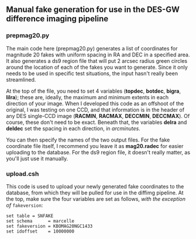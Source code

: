 ## Manual fake generation for use in the DES-GW difference imaging pipeline
### prepmag20.py

The main code here (prepmag20.py) generates a list of coordinates for magnitude 20 fakes with uniform spacing in RA and DEC in a specified area. It also generates a ds9 region file that will put 2 arcsec radius green circles around the location of each of the fakes you want to generate. Since it only needs to be used in specific test situations, the input hasn't really been streamlined. 

At the top of the file, you need to set 4 variables (**topdec**, **botdec**, **bigra**, **lilra**); these are, ideally, the maximum and minimum extents in each direction of your image. When I developed this code as an offshoot of the original, I was testing on one CCD, and that information is in the header of any DES single-CCD image (**RACMIN**, **RACMAX**, **DECCMIN**, **DECCMAX**). Of course, these don't need to be exact. Beneath that, the variables **delra** and **deldec** set the spacing in each direction, in *arcminutes*.

You can then specify the names of the two output files. For the fake coordinate file itself, I recommend you leave it as **mag20.radec** for easier uploading to the database. For the ds9 region file, it doesn't really matter, as you'll just use it manually.

### upload.csh

This code is used to upload your newly generated fake coordinates to the database, from which they will be pulled for use in the diffimg pipeline. At the top, make sure the four variables are set as follows, _with the exception of_ `fakeversion`:
```
set table = SNFAKE
set schema      = marcelle
set fakeversion = KBOMAG20NGC1433
set idoffset    = 10000000
```
